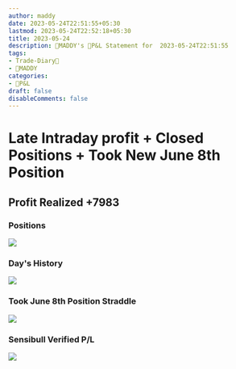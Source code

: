 ```yaml
---
author: maddy
date: 2023-05-24T22:51:55+05:30
lastmod: 2023-05-24T22:52:18+05:30
title: 2023-05-24
description: 🧔MADDY's 💸P&L Statement for  2023-05-24T22:51:55 
tags:
- Trade-Diary📗
- 🧔MADDY
categories: 
- 💸P&L
draft: false
disableComments: false
---
```

# Late Intraday profit + Closed Positions + Took New June 8th Position

## Profit Realized +7983

### Positions

![](https://i.imgur.com/PA2MJdU.png)

### Day's History 

![](https://i.imgur.com/kEHpqkd.png)

### Took June 8th Position Straddle

![](https://i.imgur.com/YqjvusU.png)

### Sensibull Verified P/L

![](https://i.imgur.com/88nS9GS.png)
